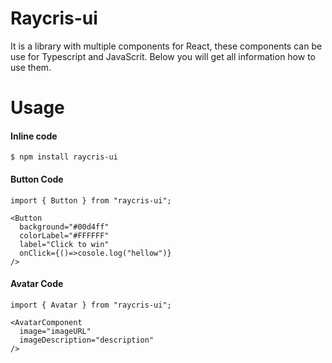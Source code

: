 # Raycris-ui

It is a library with multiple components for React, these components can be use for Typescript and JavaScrit. Below you will get all information how to use them.

# Usage



#### Inline code

`$ npm install raycris-ui`

#### Button Code 

    import { Button } from "raycris-ui";
    
    <Button
      background="#00d4ff"
      colorLabel="#FFFFFF"
      label="Click to win"
	  onClick={()=>cosole.log("hellow")}
    />

#### Avatar Code
    import { Avatar } from "raycris-ui";

    <AvatarComponent
      image="imageURL"
      imageDescription="description"
    />